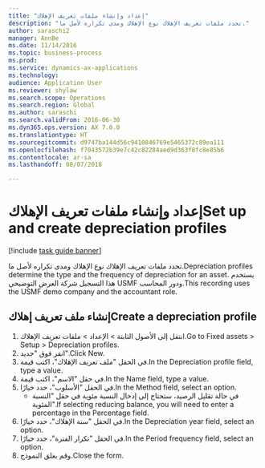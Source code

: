 ```yaml
--- 
title: "إعداد وإنشاء ملفات تعريف الإهلاك"
description: "تحدد ملفات تعريف الإهلاك نوع الإهلاك ومدى تكراره لأصل ما."
author: saraschi2
manager: AnnBe
ms.date: 11/14/2016
ms.topic: business-process
ms.prod: 
ms.service: dynamics-ax-applications
ms.technology: 
audience: Application User
ms.reviewer: shylaw
ms.search.scope: Operations
ms.search.region: Global
ms.author: saraschi
ms.search.validFrom: 2016-06-30
ms.dyn365.ops.version: AX 7.0.0
ms.translationtype: HT
ms.sourcegitcommit: d9747ba144d56c9410846769e5465372c89ea111
ms.openlocfilehash: f7043572b39e7c42c82284aed9d363f8fc8e85b6
ms.contentlocale: ar-sa
ms.lasthandoff: 08/07/2018

---
```

# <a name="set-up-and-create-depreciation-profiles"></a><span data-ttu-id="f2f65-103">إعداد وإنشاء ملفات تعريف الإهلاك</span><span class="sxs-lookup"><span data-stu-id="f2f65-103">Set up and create depreciation profiles</span></span>

[!include [task guide banner](../../includes/task-guide-banner.md)]

<span data-ttu-id="f2f65-104">تحدد ملفات تعريف الإهلاك نوع الإهلاك ومدى تكراره لأصل ما.</span><span class="sxs-lookup"><span data-stu-id="f2f65-104">Depreciation profiles determine the type and the frequency of depreciation for an asset.</span></span>   <span data-ttu-id="f2f65-105">يستخدم هذا التسجيل شركة العرض التوضيحي USMF ودور المحاسب.</span><span class="sxs-lookup"><span data-stu-id="f2f65-105">This recording uses the USMF demo company and the accountant role.</span></span>


## <a name="create-a-depreciation-profile"></a><span data-ttu-id="f2f65-106">إنشاء ملف تعريف إهلاك</span><span class="sxs-lookup"><span data-stu-id="f2f65-106">Create a depreciation profile</span></span>
1. <span data-ttu-id="f2f65-107">انتقل إلى الأصول الثابتة > الإعداد > ملفات تعريف الإهلاك.</span><span class="sxs-lookup"><span data-stu-id="f2f65-107">Go to Fixed assets > Setup > Depreciation profiles.</span></span>
2. <span data-ttu-id="f2f65-108">انقر فوق "جديد".</span><span class="sxs-lookup"><span data-stu-id="f2f65-108">Click New.</span></span>
3. <span data-ttu-id="f2f65-109">في الحقل "ملف تعريف الإهلاك"، اكتب قيمة.</span><span class="sxs-lookup"><span data-stu-id="f2f65-109">In the Depreciation profile field, type a value.</span></span>
4. <span data-ttu-id="f2f65-110">في حقل "الاسم"، اكتب قيمة.</span><span class="sxs-lookup"><span data-stu-id="f2f65-110">In the Name field, type a value.</span></span>
5. <span data-ttu-id="f2f65-111">في الحقل "الأسلوب‬"، حدد خيارًا.</span><span class="sxs-lookup"><span data-stu-id="f2f65-111">In the Method field, select an option.</span></span>
    * <span data-ttu-id="f2f65-112">في حالة تقليل الرصيد، ستحتاج إلى إدخال النسبة مئوية في حقل "النسبة المئوية".</span><span class="sxs-lookup"><span data-stu-id="f2f65-112">If selecting reducing balance, you will need to enter a percentage in the Percentage field.</span></span>  
6. <span data-ttu-id="f2f65-113">في الحقل "سنة الإهلاك"، حدد خيارًا.</span><span class="sxs-lookup"><span data-stu-id="f2f65-113">In the Depreciation year field, select an option.</span></span>
7. <span data-ttu-id="f2f65-114">في الحقل "تكرار الفترة‬"، حدد خيارًا.</span><span class="sxs-lookup"><span data-stu-id="f2f65-114">In the Period frequency field, select an option.</span></span>
8. <span data-ttu-id="f2f65-115">وقم بغلق النموذج.</span><span class="sxs-lookup"><span data-stu-id="f2f65-115">Close the form.</span></span>


